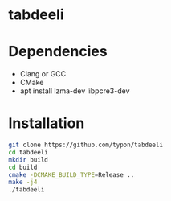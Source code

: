 # tabdeeli

# Dependencies

* Clang or GCC
* CMake
* apt install lzma-dev libpcre3-dev

# Installation

```bash
git clone https://github.com/typon/tabdeeli
cd tabdeeli
mkdir build
cd build
cmake -DCMAKE_BUILD_TYPE=Release ..
make -j4
./tabdeeli
```
